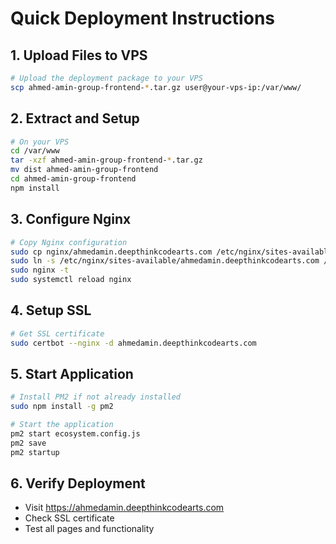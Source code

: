 # Quick Deployment Instructions

## 1. Upload Files to VPS
```bash
# Upload the deployment package to your VPS
scp ahmed-amin-group-frontend-*.tar.gz user@your-vps-ip:/var/www/
```

## 2. Extract and Setup
```bash
# On your VPS
cd /var/www
tar -xzf ahmed-amin-group-frontend-*.tar.gz
mv dist ahmed-amin-group-frontend
cd ahmed-amin-group-frontend
npm install
```

## 3. Configure Nginx
```bash
# Copy Nginx configuration
sudo cp nginx/ahmedamin.deepthinkcodearts.com /etc/nginx/sites-available/
sudo ln -s /etc/nginx/sites-available/ahmedamin.deepthinkcodearts.com /etc/nginx/sites-enabled/
sudo nginx -t
sudo systemctl reload nginx
```

## 4. Setup SSL
```bash
# Get SSL certificate
sudo certbot --nginx -d ahmedamin.deepthinkcodearts.com
```

## 5. Start Application
```bash
# Install PM2 if not already installed
sudo npm install -g pm2

# Start the application
pm2 start ecosystem.config.js
pm2 save
pm2 startup
```

## 6. Verify Deployment
- Visit https://ahmedamin.deepthinkcodearts.com
- Check SSL certificate
- Test all pages and functionality
